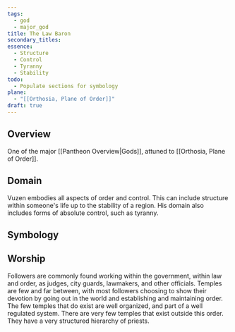 ```yaml
---
tags:
  - god
  - major_god
title: The Law Baron
secondary_titles: 
essence:
  - Structure
  - Control
  - Tyranny
  - Stability
todo:
  - Populate sections for symbology
plane:
  - "[[Orthosia, Plane of Order]]"
draft: true
---
```

## Overview
One of the major [[Pantheon Overview|Gods]], attuned to [[Orthosia, Plane of Order]].
## Domain
Vuzen embodies all aspects of order and control. This can include structure within someone's life up to the stability of a region. His domain also includes forms of absolute control, such as tyranny.
## Symbology

## Worship
Followers are commonly found working within the government, within law and order, as judges, city guards, lawmakers, and other officials. Temples are few and far between, with most followers choosing to show their devotion by going out in the world and establishing and maintaining order. The few temples that do exist are well organized, and part of a well regulated system. There are very few temples that exist outside this order. They have a very structured hierarchy of priests.
